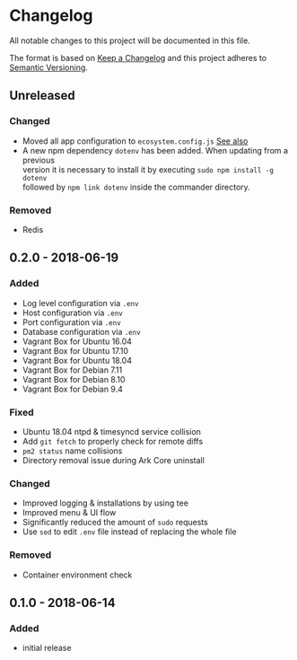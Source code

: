 # Changelog

All notable changes to this project will be documented in this file.

The format is based on [Keep a Changelog](http://keepachangelog.com/en/1.0.0/)
and this project adheres to [Semantic Versioning](http://semver.org/spec/v2.0.0.html).

## Unreleased

### Changed
- Moved all app configuration to `ecosystem.config.js` [See also](https://pm2.io/doc/en/runtime/guide/ecosystem-file/)
- A new npm dependency `dotenv` has been added. When updating from a previous  
version it is necessary to install it by executing `sudo npm install -g dotenv`  
followed by `npm link dotenv` inside the commander directory.

### Removed
- Redis

## 0.2.0 - 2018-06-19
### Added
- Log level configuration via `.env`
- Host configuration via `.env`
- Port configuration via `.env`
- Database configuration via `.env`
- Vagrant Box for Ubuntu 16.04
- Vagrant Box for Ubuntu 17.10
- Vagrant Box for Ubuntu 18.04
- Vagrant Box for Debian 7.11
- Vagrant Box for Debian 8.10
- Vagrant Box for Debian 9.4

### Fixed
- Ubuntu 18.04 ntpd & timesyncd service collision
- Add `git fetch` to properly check for remote diffs
- `pm2 status` name collisions
- Directory removal issue during Ark Core uninstall

### Changed
- Improved logging & installations by using tee
- Improved menu & UI flow
- Significantly reduced the amount of `sudo` requests
- Use `sed` to edit `.env` file instead of replacing the whole file

### Removed
- Container environment check

## 0.1.0 - 2018-06-14
### Added
- initial release
